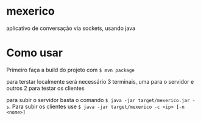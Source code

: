 # mexerico
aplicativo de conversação via sockets, usando java

# Como usar

Primeiro faça a build do projeto com `$ mvn package`

para terstar localmente será necessário 3 terminais, uma para o servidor e outros 2 para testar os clientes

para subir o servidor basta o comando `$ java -jar target/mexerico.jar -s`. Para subir os clientes use `$ java -jar target/mexerico -c <ip> [-n <nome>]`
